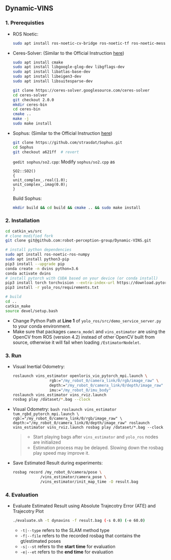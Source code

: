 ## Dynamic-VINS

### 1. Prerequisties

- ROS Noetic:
  ```bash
  sudo apt install ros-noetic-cv-bridge ros-noetic-tf ros-noetic-message-filters ros-noetic-image-transport ros-noetic-nav-msgs ros-noetic-visualization-msgs
  ```
- Ceres-Solver: (Similar to the Official Instruction [here](https://github.com/HITSZ-NRSL/Dynamic-VINS/blob/main/doc/INSTALL.md))
  ```bash
  sudo apt install cmake
  sudo apt install libgoogle-glog-dev libgflags-dev
  sudo apt install libatlas-base-dev
  sudo apt install libeigen3-dev
  sudo apt install libsuitesparse-dev
  ```
  ```bash
  git clone https://ceres-solver.googlesource.com/ceres-solver
  cd ceres-solver
  git checkout 2.0.0
  mkdir ceres-bin
  cd ceres-bin
  cmake ..
  make -j
  sudo make install
  ```
- Sophus: (Similar to the Official Instruction [here](https://github.com/HITSZ-NRSL/Dynamic-VINS/blob/main/doc/INSTALL.md))

  ```bash
  git clone https://github.com/strasdat/Sophus.git
  cd Sophus
  git checkout a621ff  # revert
  ```

  `gedit sophus/so2.cpp`: Modify `sophus/so2.cpp` as

  ```
  SO2::SO2()
  {
  unit_complex_.real(1.0);
  unit_complex_.imag(0.0);
  }
  ```

  Build Sophus:

  ```bash
  mkdir build && cd build && cmake .. && sudo make install
  ```

### 2. Installation

```bash
cd catkin_ws/src
# clone modified fork
git clone git@github.com:robot-perception-group/Dynamic-VINS.git

# install python dependencies
sudo apt install ros-noetic-ros-numpy
sudo apt install python3-pip
pip3 install --upgrade pip
conda create -n dvins python=3.6
conda activate dvins
# install pytorch with CUDA based on your device (or conda install)
pip3 install torch torchvision --extra-index-url https://download.pytorch.org/whl/cu113
pip3 install -r yolo_ros/requirements.txt

# build
cd ..
catkin_make
source devel/setup.bash
```

- Change Python Path at **Line 1** of `yolo_ros/src/demo_service_server.py` to your conda environment.
- Make sure that packages `camera_model` and `vins_estimator` are using the OpenCV from ROS (version 4.2) instead of other OpenCV built from source, otherwise it will fail when loading `/EstimatorNodelet`.

### 3. Run

- Visual Inertial Odometry:
  ```bash
  roslaunch vins_estimator openloris_vio_pytorch_mpi.launch \
                  rgb:="/my_robot_0/camera_link/0/rgb/image_raw" \
                  depth:="/my_robot_0/camera_link/0/depth/image_raw" \
                  imu:="/my_robot_0/imu_body"
  roslaunch vins_estimator vins_rviz.launch
  rosbag play /dataset/*.bag --clock
  ```
- Visual Odometry:
  `bash
  roslaunch vins_estimator tum_rgbd_pytorch_mpi.launch \
  rgb:="/my_robot_0/camera_link/0/rgb/image_raw" \
  depth:="/my_robot_0/camera_link/0/depth/image_raw"
  roslaunch vins_estimator vins_rviz.launch
  rosbag play /dataset/*.bag --clock
  `
  > - Start playing bags after `vins_estimator` and `yolo_ros` nodes are initialized
  > - Estimation process may be delayed. Slowing down the rosbag play speed may improve it.
- Save Estimated Result during experiments:
  ```bash
  rosbag record /my_robot_0/camera/pose \
              /vins_estimator/camera_pose \
              /vins_estimator/init_map_time -O result.bag
  ```

### 4. Evaluation

- Evaluate Estimated Result using Absolute Trajecotry Error (ATE) and Trajecotry Plot
  ```bash
  ./evaluate.sh -t dynavins -f result.bag (-s 0.0) (-e 60.0)
  ```
    - `-t|--type` refers to the SLAM method type
    - `-f|--file` refers to the recorded rosbag that contains the gt/estimated poses
    - `-s|--st` refers to the **start time** for evaluation
    - `-e|--et` refers to the **end time** for evaluation